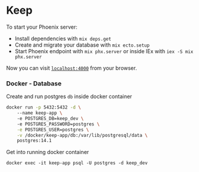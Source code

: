 # Keep

To start your Phoenix server:

  * Install dependencies with `mix deps.get`
  * Create and migrate your database with `mix ecto.setup`
  * Start Phoenix endpoint with `mix phx.server` or inside IEx with `iex -S mix phx.server`

Now you can visit [`localhost:4000`](http://localhost:4000) from your browser.

### Docker - Database

Create and run postgres `db` inside docker container

```bash
docker run -p 5432:5432 -d \                
    --name keep-app \                                                             
    -e POSTGRES_DB=keep_dev \    
    -e POSTGRES_PASSWORD=postgres \
    -e POSTGRES_USER=postgres \
    -v /docker/keep-app/db:/var/lib/postgresql/data \
    postgres:14.1
```

Get into running docker container

```tsx
docker exec -it keep-app psql -U postgres -d keep_dev
```
